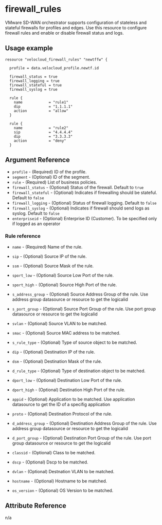 # firewall_rules
VMware SD-WAN orchestrator supports configuration of stateless and stateful firewalls for profiles and edges.
Use this resource to configure firewall rules and enable or disable firewall status and logs.

## Usage example

```hcl
resource "velocloud_firewall_rules" "newtffw" {

  profile = data.velocloud_profile.newtf.id

  firewall_status = true
  firewall_logging = true
  firewall_stateful = true
  firewall_syslog = true

  rule {
    name            = "rule1"
    dip             = "1.1.1.1"
    action          = "allow"
  }

  rule {
    name            = "rule2"
    sip             = "4.4.4.4"
    dip             = "3.3.3.3"
    action          = "deny"
  }
```

## Argument Reference

* `profile` - (Required) ID of the profile.
* `segment` - (Optional) ID of the segment.
* `rule` - (Required) List of business policies.
* `firewall_status` - (Optional) Status of the firewall. Default to `true`
* `firewall_stateful` - (Optional) Indicates if firewalling should be stateful. Default to `false`
* `firewall_logging` - (Optional) Status of firewall logging. Default to `false`
* `firewall_syslog` - (Optional) Indicates if firewall should send logs as syslog. Default to `false`
* `enterpriseid` - (Optional) Enterprise ID (Customer). To be specified only if logged as an operator

### Rule reference
* `name` - (Required) Name of the rule.

* `sip` - (Optional) Source IP of the rule.
* `ssm` - (Optional) Source Mask of the rule.
* `sport_low` - (Optional) Source Low Port of the rule.
* `sport_high` - (Optional) Source High Port of the rule.
* `s_address_group` - (Optional) Source Address Group of the rule. Use address group datasource or resource to get the logicalid
* `s_port_group` - (Optional) Source Port Group of the rule. Use port group datasource or resource to get the logicalid
* `svlan` - (Optional) Source VLAN to be matched.
* `smac` - (Optional) Source MAC address to be matched.
* `s_rule_type` - (Optional) Type of source object to be matched.

* `dip` - (Optional) Destination IP of the rule.
* `dsm` - (Optional) Destination Mask of the rule.
* `d_rule_type` - (Optional) Type of destination object to be matched.
* `dport_low` - (Optional) Destination Low Port of the rule.
* `dport_high` - (Optional) Destination High Port of the rule.
* `appid` - (Optional) Application to be matched. Use application datasource to get the ID of a specifig application
* `proto` - (Optional) Destination Protocol of the rule.
* `d_address_group` - (Optional) Destination Address Group of the rule. Use address group datasource or resource to get the logicalid
* `d_port_group` - (Optional) Destination Port Group of the rule. Use port group datasource or resource to get the logicalid
* `classid` - (Optional) Class to be matched.
* `dscp` - (Optional) Dscp to be matched.
* `dvlan` - (Optional) Destnation VLAN to be matched.
* `hostname` - (Optional) Hostname to be matched.
* `os_version` - (Optional) OS Version to be matched.



## Attribute Reference

n/a